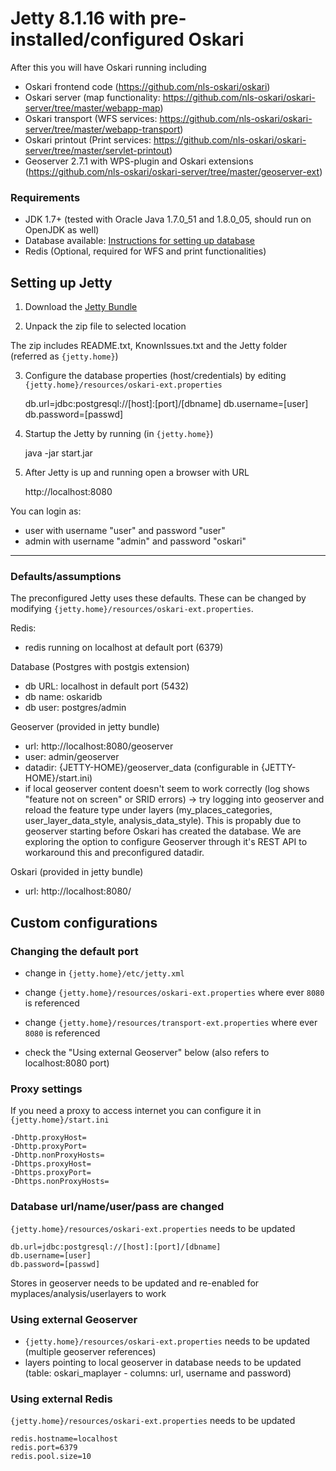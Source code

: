 # Jetty 8.1.16 with pre-installed/configured Oskari

After this you will have Oskari running including 

- Oskari frontend code (https://github.com/nls-oskari/oskari)
- Oskari server (map functionality: https://github.com/nls-oskari/oskari-server/tree/master/webapp-map)
- Oskari transport (WFS services: https://github.com/nls-oskari/oskari-server/tree/master/webapp-transport)
- Oskari printout (Print services: https://github.com/nls-oskari/oskari-server/tree/master/servlet-printout)
- Geoserver 2.7.1 with WPS-plugin and Oskari extensions (https://github.com/nls-oskari/oskari-server/tree/master/geoserver-ext)

### Requirements

* JDK 1.7+ (tested with Oracle Java 1.7.0_51 and 1.8.0_05, should run on OpenJDK as well)
* Database available: [Instructions for setting up database](/documentation/backend/setup-database)
* Redis (Optional, required for WFS and print functionalities) 

## Setting up Jetty

1) Download the [Jetty Bundle](/download)

2) Unpack the zip file to selected location

The zip includes README.txt, KnownIssues.txt and the Jetty folder (referred as `{jetty.home}`)

3) Configure the database properties (host/credentials) by editing `{jetty.home}/resources/oskari-ext.properties`

    db.url=jdbc:postgresql://[host]:[port]/[dbname]
    db.username=[user]
    db.password=[passwd]

4) Startup the Jetty by running (in `{jetty.home}`)

    java -jar start.jar

5) After Jetty is up and running open a browser with URL

    http://localhost:8080


You can login as:
- user with username "user" and password "user" 
- admin with username "admin" and password "oskari"

---

### Defaults/assumptions

The preconfigured Jetty uses these defaults. These can be changed by modifying `{jetty.home}/resources/oskari-ext.properties`.

Redis:
- redis running on localhost at default port (6379)

Database (Postgres with postgis extension)
- db URL: localhost in default port (5432)
- db name: oskaridb
- db user: postgres/admin

Geoserver (provided in jetty bundle)
- url: http://localhost:8080/geoserver
- user: admin/geoserver
- datadir: {JETTY-HOME}/geoserver_data (configurable in {JETTY-HOME}/start.ini)
- if local geoserver content doesn't seem to work correctly (log shows "feature not on screen" or SRID errors) -> try logging into geoserver and reload the feature type under layers (my_places_categories, user_layer_data_style, analysis_data_style). This is propably due to geoserver starting before Oskari has created the database. We are exploring the option to configure Geoserver through it's REST API to workaround this and preconfigured datadir.

Oskari (provided in jetty bundle)
- url: http://localhost:8080/


## Custom configurations

### Changing the default port

- change in `{jetty.home}/etc/jetty.xml`
    
    <Call name="addConnector">
      <Arg>
          <New class="org.eclipse.jetty.server.nio.SelectChannelConnector">
            <Set name="port"><Property name="jetty.port" default="8080"/></Set>

- change `{jetty.home}/resources/oskari-ext.properties` where ever `8080` is referenced 
- change `{jetty.home}/resources/transport-ext.properties` where ever `8080` is referenced 
- check the "Using external Geoserver" below (also refers to localhost:8080 port)

### Proxy settings

If you need a proxy to access internet you can configure it in `{jetty.home}/start.ini`

	-Dhttp.proxyHost=
	-Dhttp.proxyPort=
	-Dhttp.nonProxyHosts=
	-Dhttps.proxyHost=
	-Dhttps.proxyPort=
	-Dhttps.nonProxyHosts=

### Database url/name/user/pass are changed
`{jetty.home}/resources/oskari-ext.properties` needs to be updated

	db.url=jdbc:postgresql://[host]:[port]/[dbname]
	db.username=[user]
	db.password=[passwd]

Stores in geoserver needs to be updated and re-enabled for myplaces/analysis/userlayers to work

### Using external Geoserver
- `{jetty.home}/resources/oskari-ext.properties` needs to be updated (multiple geoserver references)
- layers pointing to local geoserver in database needs to be updated (table: oskari_maplayer - columns: url, username and password)

### Using external Redis
`{jetty.home}/resources/oskari-ext.properties` needs to be updated 

	redis.hostname=localhost
	redis.port=6379
	redis.pool.size=10
